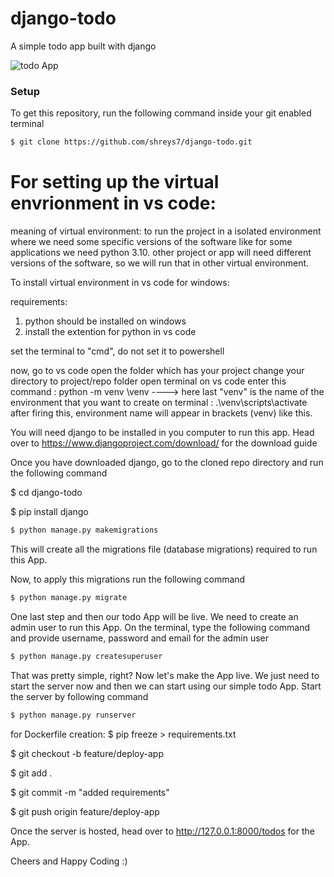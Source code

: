 # django-todo
A simple todo app built with django

![todo App](https://raw.githubusercontent.com/shreys7/django-todo/develop/staticfiles/todoApp.png)
### Setup
To get this repository, run the following command inside your git enabled terminal
```bash
$ git clone https://github.com/shreys7/django-todo.git
```

# For setting up the virtual envrionment in vs code:
meaning of virtual environment: to run the project in a isolated environment where we need some specific versions of the software like for some applications we need python 3.10.
other project or app will need different versions of the software, so we will run that in other virtual environment.


To install virtual environment in vs code for windows:

requirements:
1. python should be installed on windows
2. install the extention for python in vs code

set the terminal to "cmd", do not set it to powershell

now, go to vs code
open the folder which has your project
change your directory to project/repo folder
open terminal on vs code
enter this command : python -m venv <path of you project>\venv   ----> here last "venv" is the name of the environment that you want to create
on terminal : .\venv\scripts\activate			after firing this, environment name will appear in brackets (venv) like this.


  
You will need django to be installed in you computer to run this app. Head over to https://www.djangoproject.com/download/ for the download guide

Once you have downloaded django, go to the cloned repo directory and run the following command

$ cd django-todo

$ pip install django

```bash
$ python manage.py makemigrations
```

This will create all the migrations file (database migrations) required to run this App.

Now, to apply this migrations run the following command
```bash
$ python manage.py migrate
```

One last step and then our todo App will be live. We need to create an admin user to run this App. On the terminal, type the following command and provide username, password and email for the admin user
```bash
$ python manage.py createsuperuser
```

That was pretty simple, right? Now let's make the App live. We just need to start the server now and then we can start using our simple todo App. Start the server by following command

```bash
$ python manage.py runserver
```
for Dockerfile creation:
$ pip freeze > requirements.txt

$ git checkout -b feature/deploy-app
  
$ git add .
  
$ git commit -m "added requirements"
  
$ git push origin feature/deploy-app
  
Once the server is hosted, head over to http://127.0.0.1:8000/todos for the App.

Cheers and Happy Coding :)
